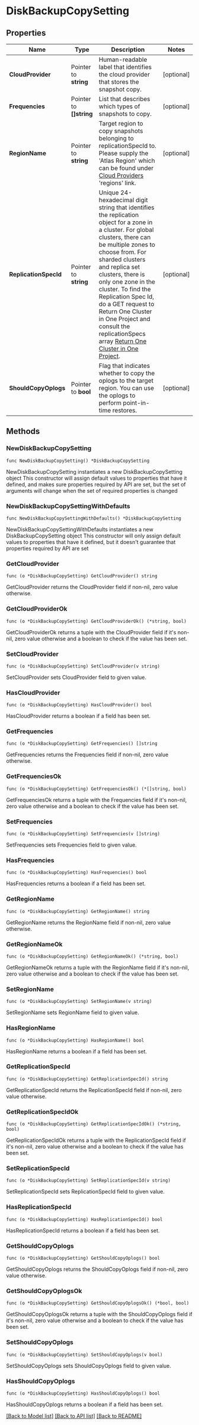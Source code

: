 # DiskBackupCopySetting

## Properties

Name | Type | Description | Notes
------------ | ------------- | ------------- | -------------
**CloudProvider** | Pointer to **string** | Human-readable label that identifies the cloud provider that stores the snapshot copy. | [optional] 
**Frequencies** | Pointer to **[]string** | List that describes which types of snapshots to copy. | [optional] 
**RegionName** | Pointer to **string** | Target region to copy snapshots belonging to replicationSpecId to. Please supply the &#39;Atlas Region&#39; which can be found under [Cloud Providers](https://www.mongodb.com/docs/atlas/reference/cloud-providers/) &#39;regions&#39; link. | [optional] 
**ReplicationSpecId** | Pointer to **string** | Unique 24-hexadecimal digit string that identifies the replication object for a zone in a cluster. For global clusters, there can be multiple zones to choose from. For sharded clusters and replica set clusters, there is only one zone in the cluster. To find the Replication Spec Id, do a GET request to Return One Cluster in One Project and consult the replicationSpecs array [Return One Cluster in One Project](#operation/getLegacyCluster). | [optional] 
**ShouldCopyOplogs** | Pointer to **bool** | Flag that indicates whether to copy the oplogs to the target region. You can use the oplogs to perform point-in-time restores. | [optional] 

## Methods

### NewDiskBackupCopySetting

`func NewDiskBackupCopySetting() *DiskBackupCopySetting`

NewDiskBackupCopySetting instantiates a new DiskBackupCopySetting object
This constructor will assign default values to properties that have it defined,
and makes sure properties required by API are set, but the set of arguments
will change when the set of required properties is changed

### NewDiskBackupCopySettingWithDefaults

`func NewDiskBackupCopySettingWithDefaults() *DiskBackupCopySetting`

NewDiskBackupCopySettingWithDefaults instantiates a new DiskBackupCopySetting object
This constructor will only assign default values to properties that have it defined,
but it doesn't guarantee that properties required by API are set

### GetCloudProvider

`func (o *DiskBackupCopySetting) GetCloudProvider() string`

GetCloudProvider returns the CloudProvider field if non-nil, zero value otherwise.

### GetCloudProviderOk

`func (o *DiskBackupCopySetting) GetCloudProviderOk() (*string, bool)`

GetCloudProviderOk returns a tuple with the CloudProvider field if it's non-nil, zero value otherwise
and a boolean to check if the value has been set.

### SetCloudProvider

`func (o *DiskBackupCopySetting) SetCloudProvider(v string)`

SetCloudProvider sets CloudProvider field to given value.

### HasCloudProvider

`func (o *DiskBackupCopySetting) HasCloudProvider() bool`

HasCloudProvider returns a boolean if a field has been set.
### GetFrequencies

`func (o *DiskBackupCopySetting) GetFrequencies() []string`

GetFrequencies returns the Frequencies field if non-nil, zero value otherwise.

### GetFrequenciesOk

`func (o *DiskBackupCopySetting) GetFrequenciesOk() (*[]string, bool)`

GetFrequenciesOk returns a tuple with the Frequencies field if it's non-nil, zero value otherwise
and a boolean to check if the value has been set.

### SetFrequencies

`func (o *DiskBackupCopySetting) SetFrequencies(v []string)`

SetFrequencies sets Frequencies field to given value.

### HasFrequencies

`func (o *DiskBackupCopySetting) HasFrequencies() bool`

HasFrequencies returns a boolean if a field has been set.
### GetRegionName

`func (o *DiskBackupCopySetting) GetRegionName() string`

GetRegionName returns the RegionName field if non-nil, zero value otherwise.

### GetRegionNameOk

`func (o *DiskBackupCopySetting) GetRegionNameOk() (*string, bool)`

GetRegionNameOk returns a tuple with the RegionName field if it's non-nil, zero value otherwise
and a boolean to check if the value has been set.

### SetRegionName

`func (o *DiskBackupCopySetting) SetRegionName(v string)`

SetRegionName sets RegionName field to given value.

### HasRegionName

`func (o *DiskBackupCopySetting) HasRegionName() bool`

HasRegionName returns a boolean if a field has been set.
### GetReplicationSpecId

`func (o *DiskBackupCopySetting) GetReplicationSpecId() string`

GetReplicationSpecId returns the ReplicationSpecId field if non-nil, zero value otherwise.

### GetReplicationSpecIdOk

`func (o *DiskBackupCopySetting) GetReplicationSpecIdOk() (*string, bool)`

GetReplicationSpecIdOk returns a tuple with the ReplicationSpecId field if it's non-nil, zero value otherwise
and a boolean to check if the value has been set.

### SetReplicationSpecId

`func (o *DiskBackupCopySetting) SetReplicationSpecId(v string)`

SetReplicationSpecId sets ReplicationSpecId field to given value.

### HasReplicationSpecId

`func (o *DiskBackupCopySetting) HasReplicationSpecId() bool`

HasReplicationSpecId returns a boolean if a field has been set.
### GetShouldCopyOplogs

`func (o *DiskBackupCopySetting) GetShouldCopyOplogs() bool`

GetShouldCopyOplogs returns the ShouldCopyOplogs field if non-nil, zero value otherwise.

### GetShouldCopyOplogsOk

`func (o *DiskBackupCopySetting) GetShouldCopyOplogsOk() (*bool, bool)`

GetShouldCopyOplogsOk returns a tuple with the ShouldCopyOplogs field if it's non-nil, zero value otherwise
and a boolean to check if the value has been set.

### SetShouldCopyOplogs

`func (o *DiskBackupCopySetting) SetShouldCopyOplogs(v bool)`

SetShouldCopyOplogs sets ShouldCopyOplogs field to given value.

### HasShouldCopyOplogs

`func (o *DiskBackupCopySetting) HasShouldCopyOplogs() bool`

HasShouldCopyOplogs returns a boolean if a field has been set.

[[Back to Model list]](../README.md#documentation-for-models) [[Back to API list]](../README.md#documentation-for-api-endpoints) [[Back to README]](../README.md)


